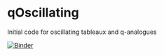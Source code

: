 # qOscillating
Initial code for oscillating tableaux and q-analogues

[![Binder](https://mybinder.org/badge_logo.svg)](https://mybinder.org/v2/gh/jdmeza/qOscillating/master?filepath=q_oscillating.ipynb)
